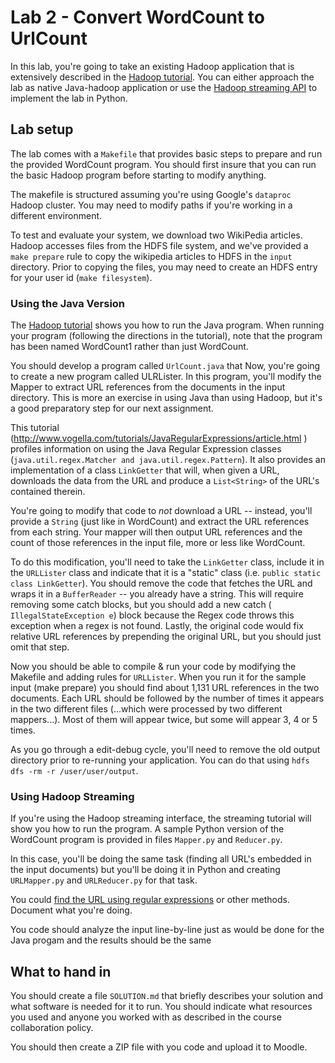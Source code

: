 # Lab 2 - Convert WordCount to UrlCount

In this lab, you're going to take an existing Hadoop application that is extensively described in the [Hadoop tutorial](http://hadoop.apache.org/docs/stable2/hadoop-mapreduce-client/hadoop-mapreduce-client-core/MapReduceTutorial.html#Example:_WordCount_v1.0). You can either approach the lab as native Java-hadoop application or use the [Hadoop streaming API](https://www.michael-noll.com/tutorials/writing-an-hadoop-mapreduce-program-in-python/) to implement the lab in Python.

## Lab setup

The lab comes with a `Makefile` that provides basic steps to prepare and run the provided WordCount program. You should first insure that you can run the basic Hadoop program before starting to modify anything.

The makefile is structured assuming you're using Google's `dataproc` Hadoop cluster. You may need to modify paths if you're working in a different environment.

To test and evaluate your system, we download two WikiPedia articles. Hadoop accesses files from the HDFS file system, and we've provided a `make prepare` rule to copy the wikipedia articles to HDFS in the `input` directory. Prior to copying the files, you may need to create an HDFS entry for your user id (`make filesystem`).

### Using the Java Version
The [Hadoop tutorial](http://hadoop.apache.org/docs/stable2/hadoop-mapreduce-client/hadoop-mapreduce-client-core/MapReduceTutorial.html#Usage) shows you how to run the Java program. When running your program (following the directions in the tutorial), note that the program has been named WordCount1 rather than just WordCount.

You should develop a program called `UrlCount.java` that 
Now, you're going to create a new program called ULRLister. In this program, you'll modify the Mapper to extract URL references from the documents in the input directory. This is more an exercise in using Java than using Hadoop, but it's a good preparatory step for our next assignment.

This tutorial (http://www.vogella.com/tutorials/JavaRegularExpressions/article.html ) profiles information on using the Java Regular Expression classes (`java.util.regex.Matcher and java.util.regex.Pattern`). It also provides an implementation of a class `LinkGetter` that will, when given a URL, downloads the data from the URL and produce a `List<String>` of the URL's contained therein.

You're going to modify that code to *not* download a URL -- instead, you'll provide a `String` (just like in WordCount) and extract the URL references from each string. Your mapper will then output URL references and the count of those references in the input file, more or less like WordCount.

To do this modification, you'll need to take the `LinkGetter` class, include it in the `URLLister` class and indicate that it is a "static" class (i.e. `public static class LinkGetter`). You should remove the code that fetches the URL and wraps it in a `BufferReader` -- you already have a string. This will require removing some catch blocks, but you should add a new catch ( `IllegalStateException e`) block because the Regex code throws this exception when a regex is not found. Lastly, the original code would fix relative URL references by prepending the original URL, but you should just omit that step.

Now you should be able to compile & run your code by modifying the Makefile and adding rules for `URLLister`. When you run it for the sample input (make prepare) you should find about 1,131 URL references in the two documents. Each URL should be followed by the number of times it appears in the two different files (...which were processed by two different mappers...). Most of them will appear twice, but some will appear 3, 4 or 5 times.

As you go through a edit-debug cycle, you'll need to remove the old output directory prior to re-running your application. You can do that using `hdfs dfs -rm -r /user/user/output`.

### Using Hadoop Streaming
If you're using the Hadoop streaming interface, the streaming tutorial will show you how to run the program. A sample Python version of the WordCount program is provided in files `Mapper.py` and `Reducer.py`.

In this case, you'll be doing the same task (finding all URL's embedded in the input documents) but you'll be doing it in Python and creating `URLMapper.py` and `URLReducer.py` for that task.

You could [find the URL using regular expressions](https://www.geeksforgeeks.org/python-check-url-string/) or other methods. Document what you're doing.

You code should analyze the input line-by-line just as would be done for the Java progam and the results should be the same

## What to hand in

You should create a file `SOLUTION.md` that briefly describes your solution and what software is needed for it to run. You should indicate what resources you used and anyone you worked with as described in the course collaboration policy.

You should then create a ZIP file with you code and upload it to Moodle.